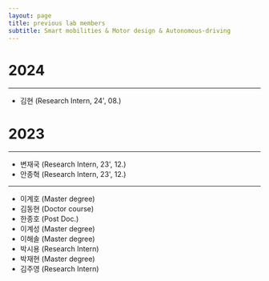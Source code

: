 ```yaml
---
layout: page
title: previous lab members
subtitle: Smart mobilities & Motor design & Autonomous-driving
---
```

# 2024
---
- 김현 (Research Intern, 24', 08.)

# 2023
---
- 변재국 (Research Intern, 23', 12.)
- 안종혁 (Research Intern, 23', 12.)
---

- 이계호 (Master degree)
- 김동현 (Doctor course) 
- 한종호 (Post Doc.)
- 이계성 (Master degree)
- 이해솔 (Master degree)
- 박시용 (Research Intern)
- 박재현 (Master degree)
- 김주영 (Research Intern)
